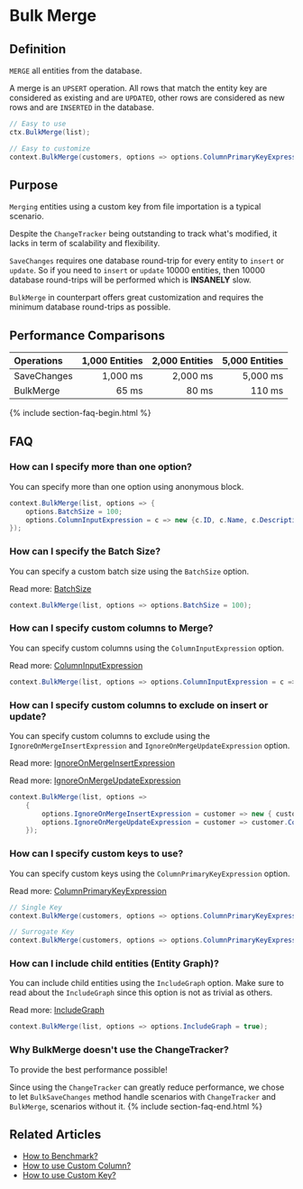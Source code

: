 # Bulk Merge

## Definition
`MERGE` all entities from the database.

A merge is an `UPSERT` operation. All rows that match the entity key are considered as existing and are `UPDATED`, other rows are considered as new rows and are `INSERTED` in the database. 


```csharp
// Easy to use
ctx.BulkMerge(list);

// Easy to customize
context.BulkMerge(customers, options => options.ColumnPrimaryKeyExpression = customer => customer.Code);
```

## Purpose
`Merging` entities using a custom key from file importation is a typical scenario.

Despite the `ChangeTracker` being outstanding to track what's modified, it lacks in term of scalability and flexibility.

`SaveChanges` requires one database round-trip for every entity to `insert` or `update`. So if you need to `insert` or `update` 10000 entities, then 10000 database round-trips will be performed which is **INSANELY** slow.

`BulkMerge` in counterpart offers great customization and requires the minimum database round-trips as possible.

## Performance Comparisons

| Operations      | 1,000 Entities | 2,000 Entities | 5,000 Entities |
| :-------------- | -------------: | -------------: | -------------: |
| SaveChanges     | 1,000 ms       | 2,000 ms       | 5,000 ms       |
| BulkMerge       | 65 ms          | 80 ms          | 110 ms         |

{% include section-faq-begin.html %}
## FAQ

### How can I specify more than one option?
You can specify more than one option using anonymous block.


```csharp
context.BulkMerge(list, options => {
	options.BatchSize = 100;
	options.ColumnInputExpression = c => new {c.ID, c.Name, c.Description};
});
```

### How can I specify the Batch Size?
You can specify a custom batch size using the `BatchSize` option.

Read more: [BatchSize](/batch-size)


```csharp
context.BulkMerge(list, options => options.BatchSize = 100);
```

### How can I specify custom columns to Merge?
You can specify custom columns using the `ColumnInputExpression` option.

Read more: [ColumnInputExpression](/column-input-expression)


```csharp
context.BulkMerge(list, options => options.ColumnInputExpression = c => new {c.Name, c.Description});
```

### How can I specify custom columns to exclude on insert or update?
You can specify custom columns to exclude using the `IgnoreOnMergeInsertExpression` and `IgnoreOnMergeUpdateExpression` option.

Read more: [IgnoreOnMergeInsertExpression](/ignore-on-merge-insert-expression)

Read more: [IgnoreOnMergeUpdateExpression](/ignore-on-merge-update-expression)


```csharp
context.BulkMerge(list, options =>
	{
		options.IgnoreOnMergeInsertExpression = customer => new { customer.UpdatedDate, customer.UpdatedUser };
		options.IgnoreOnMergeUpdateExpression = customer => customer.Code, customer.Col2;
	});
```

### How can I specify custom keys to use?
You can specify custom keys using the `ColumnPrimaryKeyExpression` option.

Read more: [ColumnPrimaryKeyExpression](/column-primary-key-expression)


```csharp
// Single Key
context.BulkMerge(customers, options => options.ColumnPrimaryKeyExpression = customer => customer.Code);

// Surrogate Key
context.BulkMerge(customers, options => options.ColumnPrimaryKeyExpression = customer => new { customer.Code1, customer.Code2 });
```

### How can I include child entities (Entity Graph)?
You can include child entities using the `IncludeGraph` option. Make sure to read about the `IncludeGraph` since this option is not as trivial as others.

Read more: [IncludeGraph](/include-graph)


```csharp
context.BulkMerge(list, options => options.IncludeGraph = true);
```

### Why BulkMerge doesn't use the ChangeTracker?
To provide the best performance possible!

Since using the `ChangeTracker` can greatly reduce performance, we chose to let `BulkSaveChanges` method handle scenarios with `ChangeTracker` and `BulkMerge`, scenarios without it.
{% include section-faq-end.html %}

## Related Articles
- [How to Benchmark?](benchmark)
- [How to use Custom Column?](custom-column)
- [How to use Custom Key?](custom-key)
